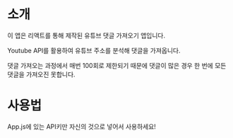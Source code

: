 # 소개
이 앱은 리액트를 통해 제작된 유튜브 댓글 가져오기 앱입니다.

Youtube API를 활용하여 유튜브 주소를 분석해 댓글을 가져옵니다.

댓글 가져오는 과정에서 매번 100회로 제한되기 때문에 댓글이 많은 경우 한 번에 모든 댓글을 가져오진 못합니다.

# 사용법
App.js에 있는 API키만 자신의 것으로 넣어서 사용하세요!